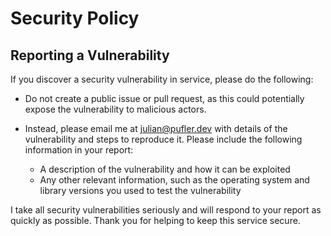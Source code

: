 # Security Policy

## Reporting a Vulnerability

If you discover a security vulnerability in service, please do the following:

- Do not create a public issue or pull request, as this could potentially expose the vulnerability to malicious actors.
- Instead, please email me at [julian@pufler.dev](mailto:julian@pufler.dev) with details of the vulnerability and steps to reproduce it. Please include the following information in your report:

    - A description of the vulnerability and how it can be exploited
    - Any other relevant information, such as the operating system and library versions you used to test the vulnerability

I take all security vulnerabilities seriously and will respond to your report as quickly as possible. Thank you for helping to keep this service secure.
